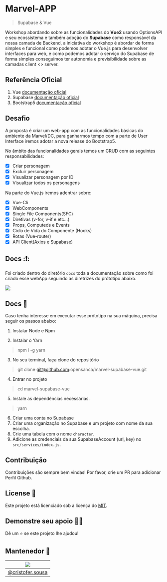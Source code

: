 # Marvel-APP
> Supabase & Vue

 Workshop abordando sobre as funcionalidades do **Vue2** usando OptionsAPI e seu ecossistema
 e também adoção do **Supabase** como responsável da nossa camada de Backend, a iniciativa do workshop é abordar de forma simples e funcional como podemos adotar o Vue.js para desenvolver interfaces para web, e como podemos adotar o serviço do Supabase de forma simples conseguimos ter autonomia e previsibilidade sobre as camadas client <> server. 

## Referência Oficial

1. Vue [documentação oficial](https://br.vuejs.org/v2/guide/)
2. Supabase [documentação oficial](https://supabase.io/)
3. Bootstrap5 [documentação oficial](https://getbootstrap.com/docs/5.0/getting-started/introduction/)

## Desafio

A proposta é criar um web-app com as funcionalidades básicas do ambiente da Marvel/DC, para ganharmos tempo com a parte de User Interface iremos adotar a nova release do Bootstrap5. 

No âmbito das funcionalidades gerais temos um CRUD com as seguintes responsabilidades: 

- [x] Criar personagem
- [x] Excluir personagem
- [x] Visualizar personagem por ID
- [x] Visualizar todos os personagens

Na parte do Vue.js iremos adentrar sobre:

 - [x] Vue-Cli
 - [x] WebComponents 
 - [x] Single File Components(SFC)
 - [x] Diretivas (v-for, v-if e etc...)
 - [x] Props, Computeds e Events
 - [x] Ciclo de Vida do Componente (Hooks)
 - [x] Rotas (Vue-router)
 - [x] API Client(Axios e Supabase)

## Docs ::exclamation::
Foi criado dentro do diretório `docs` toda a documentação sobre como foi criado esse webApp
seguindo as diretrizes do prótotipo abaixo.

![](src/assets/demo/marvel-supabase-template.gif)

## Docs :pushpin:

Caso tenha interesse em executar esse prótotipo na sua máquina, precisa seguir os passos abaixo:

1. Instalar Node e Npm
> 
2. Instalar o Yarn
> npm i -g yarn

3. No seu terminal, faça clone do repositório
> git clone git@github.com:opensanca/marvel-supabase-vue.git

4. Entrar no projeto 
> cd marvel-supabase-vue

5. Instale as dependências necessárias.
> yarn 

6. Criar uma conta no Supabase
7. Criar uma organização no Supabase e um projeto com nome da sua escolha.
8. Crie uma tabela com o nome `character`. 
9. Adicione as credenciais da sua SupabaseAccount (url, key) no `src/services/index.js`.

## Contribuição

Contribuições são sempre bem vindas! Por favor, crie um PR para adicionar Perfil Github.
## License :pencil:

Este projeto está licenciado sob a licença do [MIT](https://opensource.org/licenses/MIT).

## Demonstre seu apoio :man_astronaut:

Dê um ⭐️ se este projeto lhe ajudou!

## Mantenedor :rocket:

| ![](https://avatars.githubusercontent.com/u/4699770?v=4&size=100) | 
| ----- |
| [@cristofer.sousa](https://github.com/cristofersousa) | 